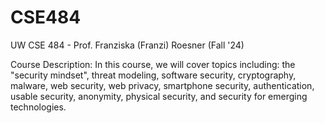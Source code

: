 # CSE484
UW CSE 484 -  Prof. Franziska (Franzi) Roesner (Fall '24)

Course Description: In this course, we will cover topics including: the "security mindset", threat modeling, software security, cryptography, malware, web security, web privacy, smartphone security, authentication, usable security, anonymity, physical security, and security for emerging technologies.
